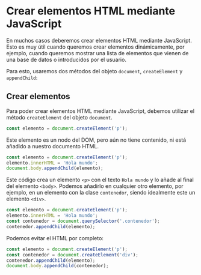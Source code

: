# Crear elementos HTML mediante JavaScript

En muchos casos deberemos crear elementos HTML mediante JavaScript. Esto es muy útil cuando queremos crear elementos dinámicamente, por ejemplo, cuando queremos mostrar una lista de elementos que vienen de una base de datos o introducidos por el usuario.

Para esto, usaremos dos métodos del objeto `document`, `createElement` y `appendChild`:

## Crear elementos

Para poder crear elementos HTML mediante JavaScript, debemos utilizar el método `createElement` del objeto `document`.

```javascript
const elemento = document.createElement('p');
```

Este elemento es un nodo del DOM, pero aún no tiene contenido, ni está añadido a nuestro documento HTML.

```javascript
const elemento = document.createElement('p');
elemento.innerHTML = 'Hola mundo';
document.body.appendChild(elemento);
```

Este código crea un elemento `<p>` con el texto `Hola mundo` y lo añade al final del elemento `<body>`. Podemos añadirlo en cualquier otro elemento, por ejemplo, en un elemento con la clase `contenedor`, siendo idealmente este un elemento `<div>`.

```javascript
const elemento = document.createElement('p');
elemento.innerHTML = 'Hola mundo';
const contenedor = document.querySelector('.contenedor');
contenedor.appendChild(elemento);
```

Podemos evitar el HTML por completo:

```javascript
const elemento = document.createElement('p');
const contenedor = document.createElement('div');
contenedor.appendChild(elemento);
document.body.appendChild(contenedor);
```